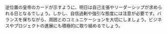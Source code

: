 逆位置の皇帝のカードが示すように、明日は自己主張やリーダーシップが求められる日となるでしょう。しかし、自信過剰や強引な態度には注意が必要です。バランスを保ちながら、周囲とのコミュニケーションを大切にしましょう。ビジネスやプロジェクトの進展にも積極的に取り組めるでしょう。